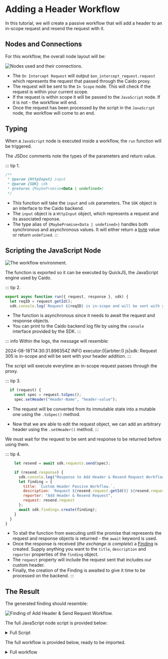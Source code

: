 # Adding a Header Workflow

In this tutorial, we will create a passive workflow that will add a header to an in-scope request and resend the request with it.

## Nodes and Connections

For this workflow, the overall node layout will be:

<img alt="Nodes used and their connections." src="/_images/nodes_adding_header.png" center>

- The `On Intercept Request` will output `$on_intercept_request.request` which represents the request that passed through the Caido proxy.
- The request will be sent to the `In Scope` node. This will check if the request is within your current scope.
- If the request is within scope it will be passed to the `JavaScript` node. If it is not - the workflow will end.
- Once the request has been processed by the script in the `JavaScript` node, the workflow will come to an end.

## Typing

When a `JavaScript` node is executed inside a workflow, the `run` function will be triggered.

The JSDoc comments note the types of the parameters and return value.

::: tip 1.

``` js
/**
 * @param {HttpInput} input
 * @param {SDK} sdk
 * @returns {MaybePromise<Data | undefined>}
 */
```

- This function will take the `input` and `sdk` parameters. The `SDK` object is an interface to the Caido backend.
- The `input` object is a `HttpInput` object, which represents a request and its associated reponse.
- The type alias of `{MaybePromise<Data | undefined>}` handles both synchronous and asynchronous values. It will either return a [byte](https://developer.caido.io/reference/sdks/workflow/#bytes) value or return `undefined`.
:::

## Scripting the JavaScript Node

<img alt="The workflow environment." src="/_images/build.png" center/>

The function is exported so it can be executed by QuickJS, the JavaScript engine used by Caido.

::: tip 2.

``` js
export async function run({ request, response }, sdk) {
  let reqID = request.getId();
  sdk.console.log(`Request ${reqID} is in-scope and will be sent with your header addition.`);
```

- The function is asynchronous since it needs to await the request and response objects.
- You can print to the Caido backend log file by using the `console` interface provided by the SDK.
:::

::: info
Within the logs, the message will resemble:

2024-08-18T14:30:31.896354Z  INFO executor:0|arbiter:0 js|sdk: Request 305 is in-scope and will be sent with your header addition.
:::

The script will execute everytime an in-scope request passes through the proxy.

::: tip 3.

``` js
  if (request) {
    const spec = request.toSpec();
    spec.setHeader("Header-Name", "header-value");
```

- The request will be converted from its immutable state into a mutable one using the `.toSpec()` method.

- Now that we are able to edit the request object, we can add an arbitrary header using the `.setHeader()` method.
:::

We must wait for the request to be sent and response to be returned before using them.

::: tip 4.

``` js
    let resend = await sdk.requests.send(spec);

    if (resend.response) {
      sdk.console.log("Response to Add Header & Resend Request Workflow received.")
      let finding = {
        title: `Custom Header Passive Workflow.`,
        description: `Request ${resend.request.getId()} ${resend.request.getMethod()} ${resend.request.getPath()} to ${resend.request.getHost()} was resent with custom header.`,
        reporter: "Add Header & Resend Request",
        request: resend.request
      };
      await sdk.findings.create(finding);
    }
  }
}
```

- To stall the function from executing until the promise that represents the request and response objects is returned - the `await` keyword is used.
- Once the response is received (_the exchange is complete_) a [Finding](/guides/findings.md) is created. Supply anything you want to the `title`, `description` and `reporter` properties of the `finding` object.
- The `request` property will include the request sent that includes our custom header.
- Finally, the creation of the Finding is awaited to give it time to be processed on the backend.
:::

## The Result

The generated finding should resemble:

<img alt="Finding of Add Header & Send Request Workflow." src="/_images/finding_adding_header.png" center/>

The full JavaScript node script is provided below:

<details>
<summary>Full Script</summary>

``` js
/**
 * @param {HttpInput} input
 * @param {SDK} sdk
 * @returns {MaybePromise<Data | undefined>}
 */
export async function run({ request, response }, sdk) {
  let reqID = request.getId();
  sdk.console.log(`Request ${reqID} is in-scope and will be sent with your header addition.`);

  if (request) {  
    const spec = request.toSpec();
    spec.setHeader("Header-Name", "header-value");

    let resend = await sdk.requests.send(spec);
   
    if (resend.response) {
      let finding = {
        title: `Custom Header Passive Workflow.`,
        description: `Request ${resend.request.getId()} ${resend.request.getMethod()} ${resend.request.getPath()} to ${resend.request.getHost()} was resent with custom header.`,
        reporter: "Add Header & Resend Request",
        request: resend.request
      };
      await sdk.findings.create(finding);
    }
  }
}
```

</details>

The full workflow is provided below, ready to be imported.

<details>
<summary>Full workflow</summary>

``` json
{
  "description": "",
  "edition": 2,
  "graph": {
    "edges": [
      {
        "source": {
          "exec_alias": "exec",
          "node_id": 2
        },
        "target": {
          "exec_alias": "exec",
          "node_id": 1
        }
      },
      {
        "source": {
          "exec_alias": "exec",
          "node_id": 0
        },
        "target": {
          "exec_alias": "exec",
          "node_id": 3
        }
      },
      {
        "source": {
          "exec_alias": "false",
          "node_id": 3
        },
        "target": {
          "exec_alias": "exec",
          "node_id": 4
        }
      },
      {
        "source": {
          "exec_alias": "true",
          "node_id": 3
        },
        "target": {
          "exec_alias": "exec",
          "node_id": 2
        }
      }
    ],
    "nodes": [
      {
        "alias": "on_intercept_request",
        "definition_id": "caido/on-intercept-request",
        "display": {
          "x": 0,
          "y": -180
        },
        "id": 0,
        "inputs": [],
        "name": "On intercept request",
        "version": "0.1.0"
      },
      {
        "alias": "passive_end",
        "definition_id": "caido/passive-end",
        "display": {
          "x": 0,
          "y": 300
        },
        "id": 1,
        "inputs": [],
        "name": "Passive End",
        "version": "0.1.0"
      },
      {
        "alias": "javascript",
        "definition_id": "caido/http-code-js",
        "display": {
          "x": 0,
          "y": 110
        },
        "id": 2,
        "inputs": [
          {
            "alias": "request",
            "value": {
              "data": "$on_intercept_request.request",
              "kind": "ref"
            }
          },
          {
            "alias": "code",
            "value": {
              "data": "/**\n * @param {HttpInput} input\n * @param {SDK} sdk\n * @returns {MaybePromise<Data | undefined>}\n */\nexport async function run({ request, response }, sdk) {\n  let reqID = request.getId();\n  sdk.console.log(`Request ${reqID} is in-scope and will be sent with your header addition.`);\n\n  if (request) {  \n    const spec = request.toSpec();\n    spec.setHeader(\"Header-Name\", \"header-value\");\n\n    let resend = await sdk.requests.send(spec);\n   \n    if (resend.response) {\n      let finding = {\n        title: `Custom Header Passive Workflow.`,\n        description: `Request ${resend.request.getId()} ${resend.request.getMethod()} ${resend.request.getPath()} to ${resend.request.getHost()} was resent with custom header.`,\n        reporter: \"Add Header & Resend Request\",\n        request: resend.request\n      };\n      await sdk.findings.create(finding);\n    }\n  }\n}\n",
              "kind": "string"
            }
          }
        ],
        "name": "Javascript",
        "version": "0.1.0"
      },
      {
        "alias": "in_scope",
        "definition_id": "caido/in-scope",
        "display": {
          "x": 0,
          "y": -20
        },
        "id": 3,
        "inputs": [
          {
            "alias": "request",
            "value": {
              "data": "$on_intercept_request.request",
              "kind": "ref"
            }
          }
        ],
        "name": "In Scope",
        "version": "0.1.0"
      },
      {
        "alias": "passive_end_1",
        "definition_id": "caido/passive-end",
        "display": {
          "x": 200,
          "y": 110
        },
        "id": 4,
        "inputs": [],
        "name": "Passive End 1",
        "version": "0.1.0"
      }
    ]
  },
  "id": "73b8b470-8892-4e9c-ab9b-cdc3d13f3f57",
  "kind": "passive",
  "name": "Add Header & Resend Request"
}
```

</details>

